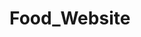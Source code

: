 # Food_Website
<!-- github password token=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 -->
<!-- nothing is here -->